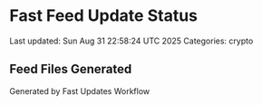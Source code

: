 # Fast Feed Update Status
Last updated: Sun Aug 31 22:58:24 UTC 2025
Categories: crypto

## Feed Files Generated

Generated by Fast Updates Workflow

